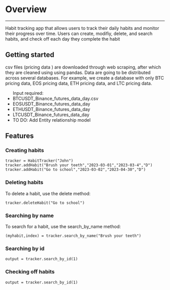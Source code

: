 <!DOCTYPE html>
<html lang="en">
<head>
    <meta charset="UTF-8">
</head>
<body>
    <h1>Overview</h1>
    <hr>
     <p>Habit tracking app that allows users to track their daily habits and 
      monitor their progress over time. Users can create, modifiy, delete, and search habits, and check off each day
    they complete the habit</a></p>
    <h2>Getting started</h2>
    csv files (pricing data ) are downloaded through web scraping, after which they are cleaned using 
    using pandas. Data are going to be distributed across several databases.
         For example, we create a database with only BTC pricing data, EOS pricing data, ETH pricing data, and LTC pricing data.
  <ul>  
      Input required:  </li>
      <li>BTCUSDT_Binance_futures_data_day.csv</li>
      <li>EOSUSDT_Binance_futures_data_day</li>
      <li>ETHUSDT_Binance_futures_data_day</li>
      <li>LTCUSDT_Binance_futures_data_day</li>
      <li>TO DO: Add Entity relationship model </li>

  </ul>
     <h2>Features</h2>
     <h3>Creating habits</h3>

```
tracker = HabitTracker("John")
tracker.addHabit("Brush your teeth","2023-03-01","2023-03-4","D")
tracker.addHabit("Go to school","2023-03-02","2023-04-30","D")
```

<h3>Deleting habits</h3>
To delete a habit, use the delete method:

```
tracker.deleteHabit("Go to school")
```

<h3>Searching by name</h3>
To search for a habit, use the search_by_name method:

```
(myhabit,index) = tracker.search_by_name("Brush your teeth")
```

<h3>Searching by id</h3>

```
output = tracker.search_by_id(1)
```

<h3>Checking off habits</h3>

```
output = tracker.search_by_id(1)
```
</body>


